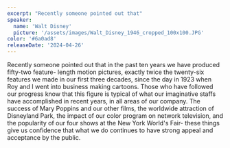 ```yaml
---
excerpt: "Recently someone pointed out that"
speaker:
  name: 'Walt Disney'
  picture: '/assets/images/Walt_Disney_1946_cropped_100x100.JPG'
color: '#6a0ad8'
releaseDate: '2024-04-26'
---
```

Recently someone pointed out that in the past ten years we have produced fifty-two feature- length motion pictures, exactly twice the twenty-six features we made in our first three decades, since the day in 1923 when Roy and I went into business making cartoons. Those who have followed our progress know that this figure is typical of what our imaginative staffs have accomplished in recent years, in all areas of our company. The success of Mary Poppins and our other films, the worldwide attraction of Disneyland Park, the impact of our color program on network television, and the popularity of our four shows at the New York World's Fair- these things give us confidence that what we do continues to have strong appeal and acceptance by the public.